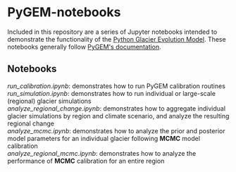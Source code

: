 # PyGEM-notebooks
Included in this repository are a series of Jupyter notebooks intended to demonstrate the functionality of the [Python Glacier Evolution Model](https://github.com/drounce/PyGEM). These notebooks generally follow [PyGEM's documentation](https://pygem.readthedocs.io/en/latest/).

## Notebooks
*run_calibration.ipynb*: demonstrates how to run PyGEM calibration routines<br>
*run_simulation.ipynb*: demonstrates how to run individual or large-scale (regional) glacier simulations<br>
*analyze_regional_change.ipynb*: demonstrates how to aggregate individual glacier simulations by region and climate scenario, and analyze the resulting regional change<br>
*analyze_mcmc.ipynb*: demonstrates how to analyze the prior and posterior model parameters for an individual glacier following **MCMC** model calibration<br>
*analyze_regional_mcmc.ipynb*: demonstrates how to analyze the performance of **MCMC** calibration for an entire region<br>
